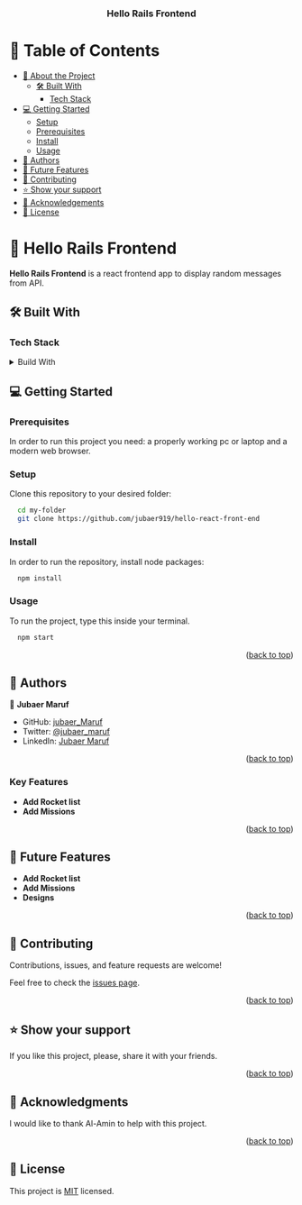 <a name="readme-top"></a>

<div align="center">

  <h3><b>Hello Rails Frontend</b></h3>

</div>

# 📗 Table of Contents

- [📖 About the Project](#about-project)
  - [🛠 Built With](#built-with)
    - [Tech Stack](#tech-stack)
- [💻 Getting Started](#getting-started)
  - [Setup](#setup)
  - [Prerequisites](#prerequisites)
  - [Install](#install)
  - [Usage](#usage)
- [👥 Authors](#authors)
- [🔭 Future Features](#future-features)
- [🤝 Contributing](#contributing)
- [⭐️ Show your support](#support)
- [🙏 Acknowledgements](#acknowledgements)
- [📝 License](#license)

# 📖 Hello Rails Frontend <a name="about-project"></a>

**Hello Rails Frontend** is a react frontend app to display random messages from API.

## 🛠 Built With <a name="built-with"></a>

### Tech Stack <a name="tech-stack"></a>

<details>
  <summary>Build With</summary>
  <ul>
    <li><a href="https://react.dev/">React</a></li>
  </ul>
</details>


## 💻 Getting Started <a name="getting-started"></a>

### Prerequisites

In order to run this project you need: a properly working pc or laptop and a modern web browser.

### Setup

Clone this repository to your desired folder:

```sh
  cd my-folder
  git clone https://github.com/jubaer919/hello-react-front-end
```

### Install

In order to run the repository, install node packages:

```sh
  npm install 
```

### Usage

To run the project, type this inside your terminal.

```sh
  npm start
```

<p align="right">(<a href="#readme-top">back to top</a>)</p>

## 👥 Authors <a name="authors"></a>

👤 **Jubaer Maruf**

- GitHub: [jubaer_Maruf](https://github.com/jubaer919)
- Twitter: [@jubaer_maruf](https://twitter.com/jubaer_maruf)
- LinkedIn: [Jubaer Maruf](https://www.linkedin.com/in/jubaer-maruf/)

<p align="right">(<a href="#readme-top">back to top</a>)</p>

### Key Features <a name="key-features"></a>

- **Add Rocket list**
- **Add Missions**

<p align="right">(<a href="#readme-top">back to top</a>)</p>

## 🔭 Future Features <a name="future-features"></a>

- **Add Rocket list**
- **Add Missions**
- **Designs**

<p align="right">(<a href="#readme-top">back to top</a>)</p>

## 🤝 Contributing <a name="contributing"></a>

Contributions, issues, and feature requests are welcome!

Feel free to check the [issues page](https://github.com/jubaer919/hello-react-front-end/issues).

<p align="right">(<a href="#readme-top">back to top</a>)</p>

## ⭐️ Show your support <a name="support"></a>

If you like this project, please, share it with your friends.

<p align="right">(<a href="#readme-top">back to top</a>)</p>

## 🙏 Acknowledgments <a name="acknowledgements"></a>

I would like to thank Al-Amin to help with this project.

<p align="right">(<a href="#readme-top">back to top</a>)</p>

## 📝 License <a name="license"></a>

This project is [MIT](LICENSE) licensed.